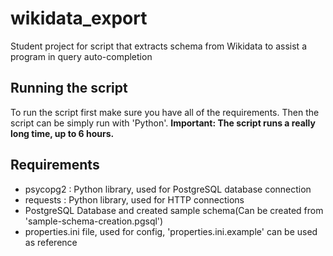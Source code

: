 # wikidata_export
Student project for script that extracts schema from Wikidata to assist a program in query auto-completion

## Running the script
To run the script first make sure you have all of the requirements.
Then the script can be simply run with 'Python'.
**Important: The script runs a really long time, up to 6 hours.**

## Requirements
* psycopg2 : Python library, used for PostgreSQL database connection
* requests : Python library, used for HTTP connections
* PostgreSQL Database and created sample schema(Can be created from 'sample-schema-creation.pgsql')
* properties.ini file, used for config, 'properties.ini.example' can be used as reference
